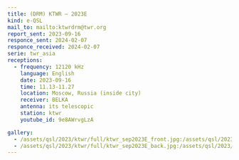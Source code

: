 ```yaml
---
title: (DRM) KTWR — 2023E
kind: e-QSL
mail_to: mailto:ktwrdrm@twr.org
report_sent: 2023-09-16
responce_sent: 2024-02-07
responce_received: 2024-02-07
serie: twr_asia
receptions:
  - frequency: 12120 kHz
    language: English
    date: 2023-09-16
    time: 11.13-11.27
    location: Moscow, Russia (inside city)
    receiver: BELKA
    antenna: its telescopic
    station: ktwr
    youtube_id: 9e8AWrvgLzA

gallery:
  - /assets/qsl/2023/ktwr/full/ktwr_sep2023E_front.jpg:/assets/qsl/2023/ktwr/small/ktwr_sep2023E_front.jpg
  - /assets/qsl/2023/ktwr/full/ktwr_sep2023E_back.jpg:/assets/qsl/2023/ktwr/small/ktwr_sep2023E_back.jpg
---
```


